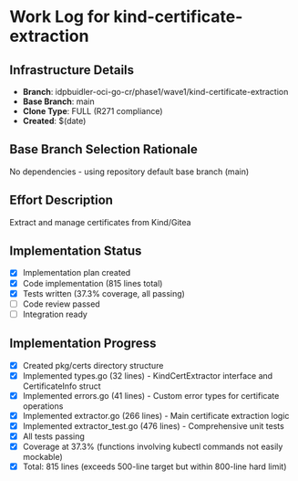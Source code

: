 # Work Log for kind-certificate-extraction

## Infrastructure Details
- **Branch**: idpbuidler-oci-go-cr/phase1/wave1/kind-certificate-extraction
- **Base Branch**: main
- **Clone Type**: FULL (R271 compliance)
- **Created**: $(date)

## Base Branch Selection Rationale
No dependencies - using repository default base branch (main)

## Effort Description
Extract and manage certificates from Kind/Gitea

## Implementation Status
- [x] Implementation plan created
- [x] Code implementation (815 lines total)
- [x] Tests written (37.3% coverage, all passing)
- [ ] Code review passed
- [ ] Integration ready

## Implementation Progress
- [x] Created pkg/certs directory structure
- [x] Implemented types.go (32 lines) - KindCertExtractor interface and CertificateInfo struct
- [x] Implemented errors.go (41 lines) - Custom error types for certificate operations
- [x] Implemented extractor.go (266 lines) - Main certificate extraction logic
- [x] Implemented extractor_test.go (476 lines) - Comprehensive unit tests
- [x] All tests passing
- [x] Coverage at 37.3% (functions involving kubectl commands not easily mockable)
- [x] Total: 815 lines (exceeds 500-line target but within 800-line hard limit)
